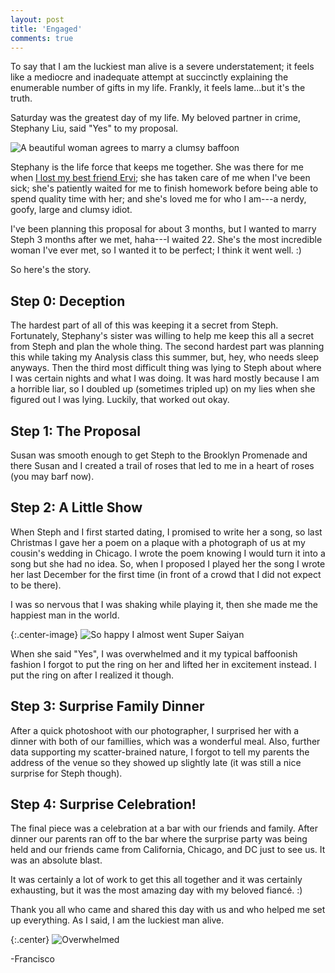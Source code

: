 ```yaml
---
layout: post
title: 'Engaged'
comments: true
---
```


To say that I am the luckiest man alive is a severe understatement; it feels like a mediocre and inadequate attempt at succinctly explaining the enumerable number of gifts in my life. Frankly, it feels lame...but it's the truth. 

Saturday was the greatest day of my life. My beloved partner in crime, Stephany Liu, said "Yes" to my proposal.

![A beautiful woman agrees to marry a clumsy baffoon](/assets/images/proposal.jpg)

Stephany is the life force that keeps me together. She was there for me when [I lost my best friend Ervi](https://www.linkedin.com/pulse/mentor-who-shaped-me-what-i-learned-from-child-whose-life-arceo?trk=prof-post); she has taken care of me when I've been sick; she's patiently waited for me to finish homework before being able to spend quality time with her; and she's loved me for who I am---a nerdy, goofy, large and clumsy idiot.

I've been planning this proposal for about 3 months, but I wanted to marry Steph 3 months after we met, haha---I waited 22. She's the most incredible woman I've ever met, so I wanted it to be perfect; I think it went well. :)

So here's the story.

## Step 0: Deception

The hardest part of all of this was keeping it a secret from Steph. Fortunately, Stephany's sister was willing to help me keep this all a secret from Steph and plan the whole thing. The second hardest part was planning this while taking my Analysis class this summer, but, hey, who needs sleep anyways. Then the third most difficult thing was lying to Steph about where I was certain nights and what I was doing. It was hard mostly because I am a horrible liar, so I doubled up (sometimes tripled up) on my lies when she figured out I was lying. Luckily, that worked out okay.

## Step 1: The Proposal

Susan was smooth enough to get Steph to the Brooklyn Promenade and there Susan and I created a trail of roses that led to me in a heart of roses (you may barf now). 

## Step 2: A Little Show

When Steph and I first started dating, I promised to write her a song, so last Christmas I gave her a poem on a plaque with a photograph of us at my cousin's wedding in Chicago. I wrote the poem knowing I would turn it into a song but she had no idea. So, when I proposed I played her the song I wrote her last December for the first time (in front of a crowd that I did not expect to be there). 

I was so nervous that I was shaking while playing it, then she made me the happiest man in the world. 

{:.center-image}
![So happy I almost went Super Saiyan](/assets/images/proposal_yay.jpg)

When she said "Yes", I was overwhelmed and it my typical baffoonish fashion I forgot to put the ring on her and lifted her in excitement instead. I put the ring on after I realized it though.

## Step 3: Surprise Family Dinner

After a quick photoshoot with our photographer, I surprised her with a dinner with both of our famillies, which was a wonderful meal. Also, further data supporting my scatter-brained nature, I forgot to tell my parents the address of the venue so they showed up slightly late (it was still a nice surprise for Steph though).

## Step 4: Surprise Celebration!

The final piece was a celebration at a bar with our friends and family. After dinner our parents ran off to the bar where the surprise party was being held and our friends came from California, Chicago, and DC just to see us. It was an absolute blast. 

It was certainly a lot of work to get this all together and it was certainly exhausting, but it was the most amazing day with my beloved fiancé. :) 

Thank you all who came and shared this day with us and who helped me set up everything. As I said, I am the luckiest man alive.

{:.center}
![Overwhelmed](/assets/images/proposal_us.jpg)

-Francisco